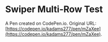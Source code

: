# Swiper Multi-Row Test

A Pen created on CodePen.io. Original URL: [https://codepen.io/kadams277/pen/mZaXee](https://codepen.io/kadams277/pen/mZaXee).

